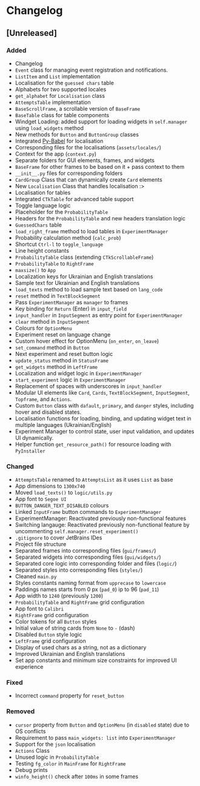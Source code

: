 # Changelog

## [Unreleased]

### Added
- Changelog
- `Event` class for managing event registration and notifications.
- `ListItem` and `List` implementation
- Localisation for the `guessed chars` table
- Alphabets for two supported locales
- `get_alphabet` for `Localisation` class
- `AttemptsTable` implementation
- `BaseScrollFrame`, a scrollable version of `BaseFrame`
- `BaseTable` class for table components
- Windget Loading: added support for loading widgets in `self.manager` using `load_widgets` method
- New methods for `Button` and `ButtonGroup` classes
- Integrated [Py-Babel](https://babel.pocoo.org/en/latest/) for localisation
- Corresponding files for the localisations (`assets/locales/`)
- Context for the app (`context.py`)
- Separate folders for GUI elements, frames, and widgets
- `BaseFrame` for other frames to be based on it + pass context to them
- `__init__.py` files for corresponding folders
- `CardGroup` Class that can dynamically create `Card` elements
- New `Localisation` Class that handles localisation :>
- Localisation for tables
- Integrated `CTkTable` for advanced table support
- Toggle language logic
- Placeholder for the `ProbabilityTable`
- Headers for the `ProbabilityTable` and new headers translation logic
- `GuessedChars` table
- `load_right_frame` method to load tables in `ExperimentManager`
- Probability calculation method (`calc_prob`)
- Shortcut `Ctrl-l` to `toggle_language`
- Line height constants
- `ProbabilityTable` class (extending `CTkScrollableFrame`)
- `ProbabilityTable` to `RightFrame`
- `maxsize()` to `App`
- Localization keys for Ukrainian and English translations
- Sample text for Ukrainian and English translations
- `load_texts` method to load sample text based on `lang_code`
- `reset` method in `TextBlockSegment`
- Pass `ExperimentManager` as `manager` to frames
- Key binding for `Return` (Enter) in `input_field`
- `input_handler` in `InputSegment` as entry point for `ExperimentManager`
- `clear` method in `InputSegment`
- Colours for `OptionMenu`
- Experiment reset on language change
- Custom hover effect for OptionMenu (`on_enter`, `on_leave`)
- `set_command` method in `Button`
- Next experiment and reset button logic
- `update_status` method in `StatusFrame`
- `get_widgets` method in `LeftFrame`
- Localization and widget logic in `ExperimentManager`
- `start_experiment` logic in `ExperimentManager`
- Replacement of spaces with underscores in `input_handler`
- Modular UI elements like `Card`, `Cards`, `TextBlockSegment`, `InputSegment`, `Topframe`, and `Actions`.
- Custom `Button` class with `dafault`, `primary`, and `danger` styles, including hover and disabled states.
- Localisation functions for loading, binding, and updating widget text in multiple languages (Ukrainian/English)
- Experiment Manager to control state, user input validation, and updates UI dynamically.
- Helper function `get_resource_path()` for resource loading with `PyInstaller`

### Changed
- `AttemptsTable` renamed to `AttemptsList` as it uses `List` as base
- App dimensions to `1300x740`
- Moved `load_texts()` to `logic/utils.py`
- App font to `Segoe UI`
- `BUTTON_DANGER_TEXT_DISABLED` colours
- Linked `InputFrame` button commands to `ExperimentManager`
- ExperimentManager: Reactivated previously non-functional features
- Switching langauge: Reactivated previously non-functional feature by uncommenting `self.manager.reset_experiment()`
- `.gitignore` to cover JetBrains IDes
- Project file structure
- Separated frames into corresponding files (`gui/frames/`)
- Separated widgets into corresponding files (`gui/widgets/`)
- Separated core logic into corresponding folder and files (`logic/`)
- Separated styles into corresponding files (`styles/`)
- Cleaned `main.py`
- Styles constants naming format from `upprecase` to `lowercase`
- Paddings names starts from 0 px (`pad_0`) ip to 96 (`pad_11`)
- App width to `1240` (previously `1200`)
- `ProbabilityTable` and `RightFrame` grid configuration
- App font to `Calibri`
- `RightFrame` grid configuration
- Color tokens for all `Button` styles
- Initial value of string cards from `None` to `-` (dash)
- Disabled `Button` style logic
- `LeftFrame` grid configuration
- Display of used chars as a string, not as a dictionary
- Improved Ukrainian and English translations
- Set app constants and minimum size constraints for improved UI experience

### Fixed
- Incorrect `command` property for `reset_button`

### Removed
- `cursor` property from `Button` and `OptionMenu` (in `disabled` state) due to OS conflicts
- Requirement to pass `main_widgets: list` into `ExperimentManager`
- Support for the `json` localisation
- `Actions` Class
- Unused logic in `ProbabilityTable`
- Testing `fg_color` in `MainFrame` for `RightFrame`
- Debug prints
- `winfo_height()` check after `100ms` in some frames